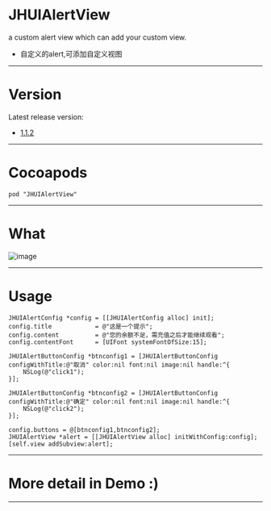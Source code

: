 # JHUIAlertView
a custom alert view which can add your custom view.
- 自定义的alert,可添加自定义视图

---

# Version
Latest release version:
- [1.1.2](https://github.com/xjh093/JHUIAlertView/releases)

---

# Cocoapods
`pod "JHUIAlertView"`

---

# What
![image](https://github.com/xjh093/JHUIAlertView/blob/master/Screen%20Shot%202017-09-15%20at%2011.16.20.png)

---

# Usage
```
JHUIAlertConfig *config = [[JHUIAlertConfig alloc] init];
config.title            = @"这是一个提示";
config.content          = @"您的余额不足，需充值之后才能继续观看";
config.contentFont      = [UIFont systemFontOfSize:15];

JHUIAlertButtonConfig *btnconfig1 = [JHUIAlertButtonConfig configWithTitle:@"取消" color:nil font:nil image:nil handle:^{
    NSLog(@"click1");
}];

JHUIAlertButtonConfig *btnconfig2 = [JHUIAlertButtonConfig configWithTitle:@"确定" color:nil font:nil image:nil handle:^{
    NSLog(@"click2");
}];

config.buttons = @[btnconfig1,btnconfig2];
JHUIAlertView *alert = [[JHUIAlertView alloc] initWithConfig:config];
[self.view addSubview:alert];
```

---

# More detail in Demo :)

---
